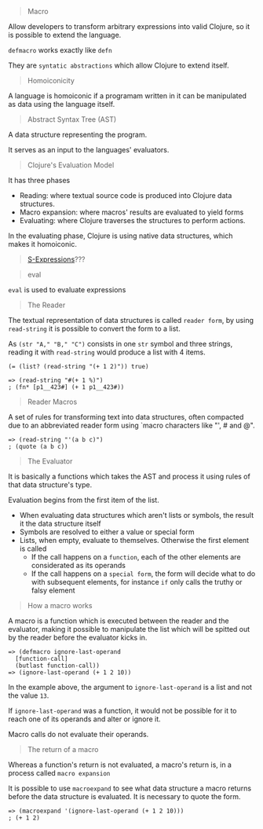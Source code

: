 > Macro

Allow developers to transform arbitrary expressions into valid Clojure, so it is possible to extend the language.

`defmacro` works exactly like `defn`

They are `syntatic abstractions` which allow Clojure to extend itself.

> Homoiconicity

A language is homoiconic if a programam written in it can be manipulated as data using the language itself.

> Abstract Syntax Tree (AST)

A data structure representing the program.

It serves as an input to the languages' evaluators.

> Clojure's Evaluation Model

It has three phases

* Reading: where textual source code is produced into Clojure data structures.
* Macro expansion: where macros' results are evaluated to yield forms
* Evaluating: where Clojure traverses the structures to perform actions.

In the evaluating phase, Clojure is using native data structures, which makes it homoiconic.

> [S-Expressions](http://www.gigamonkeys.com/book/syntax-and-semantics.html)???

> eval

`eval` is used to evaluate expressions

> The Reader

The textual representation of data structures is called `reader form`, by using `read-string` it is possible to convert the form to a list.

As `(str "A," "B," "C")` consists in one `str` symbol and three strings, reading it with `read-string` would produce a list with 4 items.

`(= (list? (read-string "(+ 1 2)")) true)`

```
=> (read-string "#(+ 1 %)")
; (fn* [p1__423#] (+ 1 p1__423#))
```

> Reader Macros

A set of rules for transforming text into data structures, often compacted due to an abbreviated reader form using `macro characters like "', # and @".

```
=> (read-string "'(a b c)")
; (quote (a b c))
```

> The Evaluator

It is basically a functions which takes the AST and process it using rules of that data structure's type.

Evaluation begins from the first item of the list.

* When evaluating data structures which aren't lists or symbols, the result it the data structure itself
* Symbols are resolved to either a value or special form
* Lists, when empty, evaluate to themselves. Otherwise the first element is called
    * If the call happens on a `function`, each of the other elements are considerated as its operands
    * If the call happens on a `special form`, the form will decide what to do with subsequent elements, for instance `if` only calls the truthy or falsy element

> How a macro works

A macro is a function which is executed between the reader and the evaluator, making it possible to manipulate the list which will be spitted out by the reader before the evaluator kicks in.

```
=> (defmacro ignore-last-operand
  [function-call]
  (butlast function-call))
=> (ignore-last-operand (+ 1 2 10))
```

In the example above, the argument to `ignore-last-operand` is a list and not the value `13`.

If `ignore-last-operand` was a function, it would not be possible for it to reach one of its operands and alter or ignore it.

Macro calls do not evaluate their operands.

> The return of a macro

Whereas a function's return is not evaluated, a macro's return is, in a process called `macro expansion`

It is possible to use `macroexpand` to see what data structure a macro returns before the data structure is evaluated. It is necessary to quote the form.

```
=> (macroexpand '(ignore-last-operand (+ 1 2 10)))
; (+ 1 2)
```